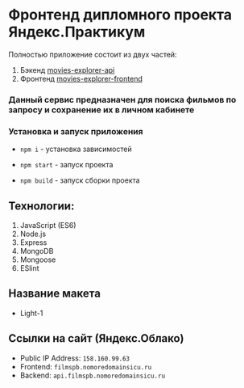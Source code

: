 # Фронтенд дипломного проекта Яндекс.Практикум


Полностью приложение состоит из двух частей:
1. Бэкенд [movies-explorer-api](https://github.com/EvgeniiHvatov/movies-explorer-api)
2. Фронтенд [movies-explorer-frontend](https://github.com/EvgeniiHvatov/movies-explorer-frontend)

### Данный сервис предназначен для поиска фильмов по запросу и сохранение их в личном кабинете

### Установка и запуск приложения

- `npm i` - установка зависимостей

- `npm start` - запуск проекта

- `npm build` - запуск сборки проекта

## Технологии:
1. JavaScript (ES6)
2. Node.js
3. Express
4. MongoDB
5. Mongoose
6. ESlint

## Название макета
- Light-1

## Ссылки на сайт (Яндекс.Облако)
- Public IP Address: `158.160.99.63`
- Frontend: `filmspb.nomoredomainsicu.ru`
- Backend: `api.filmspb.nomoredomainsicu.ru`